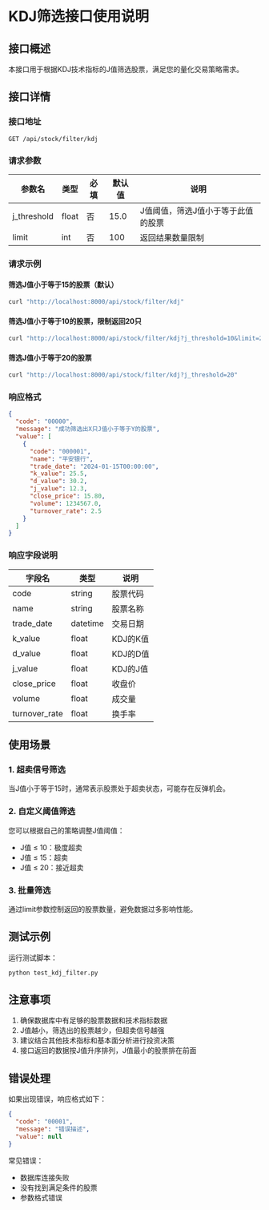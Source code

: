 # KDJ筛选接口使用说明

## 接口概述

本接口用于根据KDJ技术指标的J值筛选股票，满足您的量化交易策略需求。

## 接口详情

### 接口地址
```
GET /api/stock/filter/kdj
```

### 请求参数

| 参数名 | 类型 | 必填 | 默认值 | 说明 |
|--------|------|------|--------|------|
| j_threshold | float | 否 | 15.0 | J值阈值，筛选J值小于等于此值的股票 |
| limit | int | 否 | 100 | 返回结果数量限制 |

### 请求示例

#### 筛选J值小于等于15的股票（默认）
```bash
curl "http://localhost:8000/api/stock/filter/kdj"
```

#### 筛选J值小于等于10的股票，限制返回20只
```bash
curl "http://localhost:8000/api/stock/filter/kdj?j_threshold=10&limit=20"
```

#### 筛选J值小于等于20的股票
```bash
curl "http://localhost:8000/api/stock/filter/kdj?j_threshold=20"
```

### 响应格式

```json
{
  "code": "00000",
  "message": "成功筛选出X只J值小于等于Y的股票",
  "value": [
    {
      "code": "000001",
      "name": "平安银行",
      "trade_date": "2024-01-15T00:00:00",
      "k_value": 25.5,
      "d_value": 30.2,
      "j_value": 12.3,
      "close_price": 15.80,
      "volume": 1234567.0,
      "turnover_rate": 2.5
    }
  ]
}
```

### 响应字段说明

| 字段名 | 类型 | 说明 |
|--------|------|------|
| code | string | 股票代码 |
| name | string | 股票名称 |
| trade_date | datetime | 交易日期 |
| k_value | float | KDJ的K值 |
| d_value | float | KDJ的D值 |
| j_value | float | KDJ的J值 |
| close_price | float | 收盘价 |
| volume | float | 成交量 |
| turnover_rate | float | 换手率 |

## 使用场景

### 1. 超卖信号筛选
当J值小于等于15时，通常表示股票处于超卖状态，可能存在反弹机会。

### 2. 自定义阈值筛选
您可以根据自己的策略调整J值阈值：
- J值 ≤ 10：极度超卖
- J值 ≤ 15：超卖
- J值 ≤ 20：接近超卖

### 3. 批量筛选
通过limit参数控制返回的股票数量，避免数据过多影响性能。

## 测试示例

运行测试脚本：
```bash
python test_kdj_filter.py
```

## 注意事项

1. 确保数据库中有足够的股票数据和技术指标数据
2. J值越小，筛选出的股票越少，但超卖信号越强
3. 建议结合其他技术指标和基本面分析进行投资决策
4. 接口返回的数据按J值升序排列，J值最小的股票排在前面

## 错误处理

如果出现错误，响应格式如下：
```json
{
  "code": "00001",
  "message": "错误描述",
  "value": null
}
```

常见错误：
- 数据库连接失败
- 没有找到满足条件的股票
- 参数格式错误 